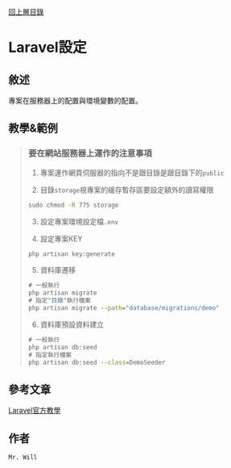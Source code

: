 [回上層目錄](../README.md)

# Laravel設定

## **敘述**
專案在服務器上的配置與環境變數的配置。

## **教學&範例**
> ### 要在網站服務器上運作的注意事項
> 1. 專案運作網頁伺服器的指向不是跟目錄是跟目錄下的`public`
> 
> 2. 目錄`storage`視專案的緩存暫存區要設定額外的讀寫權限
> ```cmd
> sudo chmod -R 775 storage
> ```
> 
> 3. 設定專案環境設定檔`.env`
> 
> 4. 設定專案KEY
> ```cmd
> php artisan key:generate
> ```
> 
> 5. 資料庫遷移
> ```cmd
> # 一般執行
> php artisan migrate
> # 指定"目錄"執行檔案
> php artisan migrate --path="database/migrations/demo"
> ```
> 
> 6. 資料庫預設資料建立
> ```cmd
> # 一般執行
> php artisan db:seed
> # 指定執行檔案
> php artisan db:seed --class=DemoSeeder
> ```

## **參考文章**
[Laravel官方教學](https://laravel.com/docs/8.x/deployment#nginx)

## **作者**
`Mr. Will`
